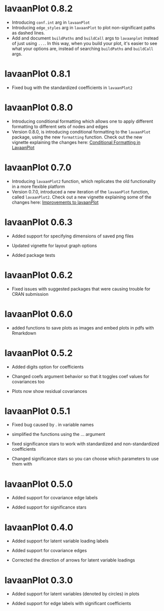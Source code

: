 # lavaanPlot 0.8.2

* Introducing `conf.int` arg in `lavaanPlot`
* Introducing `edge_styles` arg in `lavaanPlot` to plot non-significant paths as dashed lines.
* Add and document `buildPaths` and `buildCall` args to `lavaanplot` instead of just using `...`. 
In this way, when you build your plot, it's easier to see what your options are, 
instead of searching `buildPaths` and `buildCall` args.

# lavaanPlot 0.8.1

* Fixed bug with the standardized coefficients in `lavaanPlot2`

# lavaanPlot 0.8.0

* Introducing conditional formatting which allows one to apply different formatting to different sets of nodes and edges
* Version 0.8.0, is introducing conditional formatting to the `lavaanPlot` package, using the new `formatting` function. Check out the new vignette explaining the changes here: [Conditional Formatting in LavaanPlot](https://lavaanplot.alexlishinski.com/Conditional_Formatting)

# lavaanPlot 0.7.0

* Introducing `lavaanPlot2` function, which replicates the old functionality in a more flexible platform
* Version 0.7.0, introduced a new iteration of the `lavaanPlot` function, called `lavaanPlot2`. Check out a new vignette explaining some of the changes here: [Improvements to lavaanPlot](https://lavaanplot.alexlishinski.com/improvements_to_lavaanplot)

# lavaanPlot 0.6.3

* Added support for specifying dimensions of saved png files

* Updated vignette for layout graph options

* Added package tests


# lavaanPlot 0.6.2

* Fixed issues with suggested packages that were causing trouble for CRAN submission

# lavaanPlot 0.6.0

* added functions to save plots as images and embed plots in pdfs with Rmarkdown 

# lavaanPlot 0.5.2

* Added digits option for coefficients

* Changed coefs argument behavior so that it toggles coef values for covariances too

* Plots now show residual covariances

# lavaanPlot 0.5.1

* Fixed bug caused by . in variable names

* simplified the functions using the ... argument

* fixed significance stars to work with standardized and non-standardized coefficients

* Changed significance stars so you can choose which parameters to use them with

# lavaanPlot 0.5.0

* Added support for covariance edge labels

* Added support for significance stars


# lavaanPlot 0.4.0

* Added support for latent variable loading labels

* Added support for covariance edges

* Corrected the direction of arrows for latent variable loadings

# lavaanPlot 0.3.0

* Added support for latent variables (denoted by circles) in plots

* Added support for edge labels with significant coefficients
